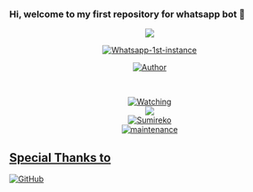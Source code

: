 ### Hi, welcome to my first repository for whatsapp bot 👋


<p align="center">
<img src="https://www.andersonkenya1.net/uploads/monthly_2020_10/734383125_SumirekoUsami.gif.29271015335795a850a236035766e090.gif" 
</p>

<p align="center">
<a href="X"><img title="Whatsapp-1st-instance" 
                 src="https://img.shields.io/badge/Whatsapp Bot-green?colorA=%23ff0000&colorB=%23017e40&style=for-the-badge"></a>
</p>

<p align="center">
<a href="https://github.com/Yukyshiram">
  <img title="Author" 
       src="https://img.shields.io/badge/Author-Yukyshiram-purple.svg?style=for-the-badge&logo=github"></a>
</p>

<br>

<p align="center">
  <a href="https://github.com/Yukyshiram/Yukyshiram/watchers">
    <img title="Watching" 
         src="https://img.shields.io/github/watchers/Yukyshiram/Yukyshiram?label=Watchers&color=indigo&style=flat-square">
</a>

<br>

<a href="https://www.codefactor.io/repository/github/Yukyshiram/Yukyshiram">
  <img src="https://www.codefactor.io/repository/github/Yukyshiram/Yukyahiram/badge">
</a>

<br>

<a href="S">
  <img title="Sumireko"
       src="https://static.wikia.nocookie.net/epicrapbattlesofhistory/images/7/73/Sumireko2.gif/revision/latest/scale-to-width-down/340?cb=20150527130521"
</a>

<br>
  
<a href="D">
  <img title="maintenance" 
       src="https://img.shields.io/badge/Mantenimiento-Activo-blue.svg"
       </a>
</p>

## Special Thanks to
<a href="https://github.com/MhankBarBar/termux-wabot">
  <img alt="GitHub" src="https://img.shields.io/badge/MhankBarBar/termux-wabot%20-%23121011.svg?&style=for-the-badge&logo=github&logoColor=white"/>
</a>


